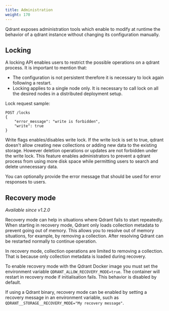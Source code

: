 ```yaml
---
title: Administration
weight: 170
---
```


Qdrant exposes administration tools which enable to modify at runtime the behavior of a qdrant instance without changing its configuration manually.

## Locking

A locking API enables users to restrict the possible operations on a qdrant process.
It is important to mention that:
- The configuration is not persistent therefore it is necessary to lock again following a restart.
- Locking applies to a single node only. It is necessary to call lock on all the desired nodes in a distributed deployment setup.

Lock request sample:

```http
POST /locks
{
    "error_message": "write is forbidden",
    "write": true
}
```

Write flags enables/disables write lock.
If the write lock is set to true, qdrant doesn't allow creating new collections or adding new data to the existing storage.
However deletion operations or updates are not forbidden under the write lock.
This feature enables administrators to prevent a qdrant process from using more disk space while permitting users to search and delete unnecessary data.

You can optionally provide the error message that should be used for error responses to users.

## Recovery mode

*Available since v1.2.0*

Recovery mode can help in situations where Qdrant fails to start repeatedly.
When starting in recovery mode, Qdrant only loads collection metadata to prevent
going out of memory. This allows you to resolve out of memory situations, for
example, by removing a collection. After resolving Qdrant can be restarted
normally to continue operation.

In recovery mode, collection operations are limited to removing a collection.
That is because only collection metadata is loaded during recovery.

To enable recovery mode with the Qdrant Docker image you must set the
environment variable `QDRANT_ALLOW_RECOVERY_MODE=true`. The container will
restart in recovery mode if initialisation fails. This behavior is disabled by
default.

If using a Qdrant binary, recovery mode can be enabled by setting a recovery
message in an environment variable, such as
`QDRANT__STORAGE__RECOVERY_MODE="My recovery message"`.

